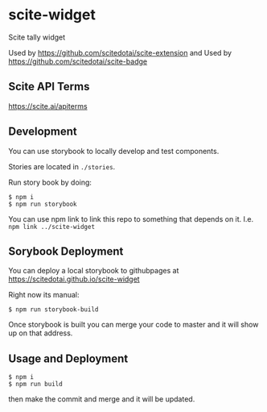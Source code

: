 # scite-widget
Scite tally widget

Used by https://github.com/scitedotai/scite-extension
and
Used by https://github.com/scitedotai/scite-badge

## Scite API Terms

https://scite.ai/apiterms

## Development

You can use storybook to locally develop and test components.

Stories are located in `./stories`.

Run story book by doing:
```
$ npm i
$ npm run storybook
```

You can use npm link to link this repo to something that depends on it.
I.e. `npm link ../scite-widget`

## Sorybook Deployment

You can deploy a local storybook to githubpages at https://scitedotai.github.io/scite-widget

Right now its manual:
```
$ npm run storybook-build
```
Once storybook is built you can merge your code to master and it will show up on that address.

## Usage and Deployment

```
$ npm i
$ npm run build
```

then make the commit and merge and it will be updated.
